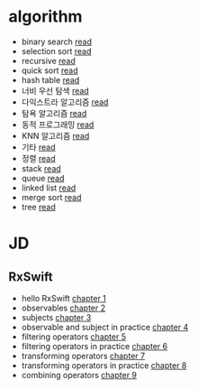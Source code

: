 # algorithm
- binary search [read](algorithm/binary-search.md)
- selection sort [read](algorithm/selection-sort.md)
- recursive [read](algorithm/recursive.md)
- quick sort [read](algorithm/quick-sort.md)
- hash table [read](algorithm/hash-table.md)
- 너비 우선 탐색 [read](algorithm/breadth-first-search.md)
- 다익스트라 알고리즘 [read](algorithm/dijkstra-algorithm.md)
- 탐욕 알고리즘 [read](algorithm/greedy-algorithm.md)
- 동적 프로그래밍 [read](algorithm/dynamic-programming.md)
- KNN 알고리즘 [read](algorithm/knn-algorithm.md)
- 기타 [read](algorithm/extra.md)
- 정렬 [read](algorithm/sort.md)
- stack [read](algorithm/swift-stack-data-structure.md)
- queue [read](algorithm/swift-queue-data-structure.md)
- linked list [read](algorithm/swift-linked-list-data-structure.md)
- merge sort [read](algorithm/swift-merge-sort.md)
- tree [read](algorithm/swift-tree-data-structure.md)


# JD
## RxSwift
- hello RxSwift [chapter 1](JD/hello-rxswift.md)
- observables [chapter 2](JD/observables.md)
- subjects [chapter 3](JD/subjects.md)
- observable and subject in practice [chapter 4](JD/observables-and-subjects-in-practice.md)
- filtering operators [chapter 5](JD/filtering-operators.md)
- filtering operators in practice [chapter 6](JD/filtering-operators-in-practice.md)
- transforming operators [chapter 7](JD/transforming-operators.md)
- transforming operators in practice [chapter 8](JD/transforming-operators-in-practice.md)
- combining operators [chapter 9](JD/combining-operators.md)